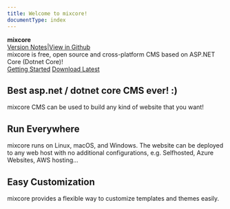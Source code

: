```yaml
---
title: Welcome to mixcore!
documentType: index
---
```

<style type="text/css">
footer{
  position: relative;
}
</style>

<div class="hero">
  <div class="wrap">
    <div class="text">
      <strong>mixcore</strong>
    </div>
    <div class="buttons-unit-small">
      <a class="version-link" href="../RELEASENOTE.md">Version Notes</a><span>|</span><a class="github-link" href="https://github.com/mixcore/mix.core">View in Github</a>
    </div>
    <div class="minitext">
    mixcore is free, open source and cross-platform CMS based on ASP.NET Core (Dotnet Core)!
    </div>
    <div class="buttons-unit">
      <a href="documents/index.md" class="button"><i class="glyphicon glyphicon-send"></i>Getting Started</a>
      <a href="https://github.com/mixcore/mix.core/releases" class="button"><i class="glyphicon glyphicon-download"></i>Download Latest</a>
    </div>
  </div>
</div>
<div class="key-section">
  <div class="container">
    <div class="row">
      <div class="col-md-8 col-md-offset-2 text-center">
        <i class="glyphicon glyphicon-grain"></i>
        <section>
          <h2>Best asp.net / dotnet core CMS ever! :)</h2>
          <p class="lead">mixcore CMS can be used to build any kind of website that you want!</p>
        </section>
      </div>
    </div>
  </div>
</div>
<div class="counter-key-section">
  <div class="container">
    <div class="row">
      <div class="col-md-8 col-md-offset-2 text-center">
        <i class="glyphicon glyphicon-transfer"></i>
        <section>
          <h2>Run Everywhere</h2>
          <p class="lead">mixcore runs on Linux, macOS, and Windows. The website can be deployed to any web host with no additional configurations, e.g. Selfhosted, Azure Websites, AWS hosting...</p>
        </section>
      </div>
    </div>
  </div>
</div>
<div class="key-section">
  <div class="container content">
    <div class="row">
      <div class="col-md-8 col-md-offset-2 text-center">
        <i class="glyphicon glyphicon-cutlery"></i>
        <section>
          <h2>Easy Customization</h2>
          <p class="lead">mixcore provides a flexible way to customize templates and themes easily.</p>
        </section>
      </div>
    </div>
  </div>
</div>
